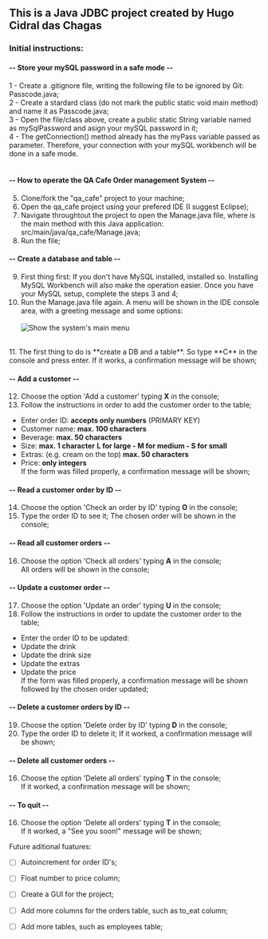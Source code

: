 ## This is a Java JDBC project created by Hugo Cidral das Chagas

### Initial instructions:

#### -- Store your mySQL password in a safe mode -- <br>
1 - Create a .gitignore file, writing the following file to be ignored by Git: Passcode.java; <br>
2 - Create a stardard class (do not mark the public static void main method) and name it as Passcode.java;  <br>
3 - Open the file/class above, create a public static String variable named as mySqlPassword and asign your mySQL password in it; <br>
4 - The getConnection() method already has the myPass variable passed as parameter. Therefore, your connection with your mySQL workbench will be done in a safe mode. <br><br>

#### -- How to operate the QA Cafe Order management System -- <br>
5. Clone/fork the "qa_cafe" project to your machine;<br>
6. Open the qa_cafe project using your prefered IDE (I suggest Eclipse);<br>
7. Navigate throughtout the project to open the Manage.java file, where is the main method with this Java application: src/main/java/qa_cafe/Manage.java;<br>
8. Run the file;<br>

#### -- Create a database and table --<br>
9. First thing first: If you don't have MySQL installed, installed so. Installing MySQL Workbench will also make the operation easier. Once you have your MySQL setup, complete the steps 3 and 4; <br>
10. Run the Manage.java file again. A menu will be shown in the IDE console area, with a greeting message and some options: <br><br>
![Show the system's main menu](https://i.ibb.co/1QjDKz0/Screenshot-2023-03-16-at-14-38-11.png)
<br>
11. The first thing to do is **create a DB and a table**. So type **C** in the console and press enter. If it works, a confirmation message will be shown; <br>

#### -- Add a customer --<br>
12. Choose the option 'Add a customer' typing **X** in the console; <br>
13. Follow the instructions in order to add the customer order to the table; <br>
* Enter order ID:   __accepts only numbers__  (PRIMARY KEY) <br>
* Customer name:   __max. 100 characters__  <br>
* Beverage:   __max. 50 characters__  <br>
* Size:   __max. 1 character__ **L for large - M for medium - S for small**  <br>
* Extras: (e.g. cream on the top)  __max. 50 characters__  <br>
* Price: __only integers__  <br>
If the form was filled properly, a confirmation message will be shown; <br>

#### -- Read a customer order by ID --<br>
14. Choose the option 'Check an order by ID' typing **O** in the console; <br>
15. Type the order ID to see it;
The chosen order will be shown in the console;

#### -- Read all customer orders --<br>
16. Choose the option 'Check all orders' typing **A** in the console; <br>
All orders will be shown in the console;

#### -- Update a customer order --<br>
17. Choose the option 'Update an order' typing **U** in the console; <br>
18. Follow the instructions in order to update the customer order to the table; <br>
* Enter the order ID to be updated: <br>
* Update the drink  <br>
* Update the drink size  <br>
* Update the extras  <br>
* Update the price  <br>
If the form was filled properly, a confirmation message will be shown followed by the chosen order updated; <br>

#### -- Delete a customer orders by ID --<br>
19. Choose the option 'Delete order by ID' typing **D** in the console; <br>
20. Type the order ID to delete it;
If it worked, a confirmation message will be shown; <br>

#### -- Delete all customer orders --<br>
16. Choose the option 'Delete all orders' typing **T** in the console; <br>
If it worked, a confirmation message will be shown; <br>

#### -- To quit --<br>
16. Choose the option 'Delete all orders' typing **T** in the console; <br>
If it worked, a "See you soon!" message will be shown; <br>


Future aditional fuatures:
- [ ] Autoincrement for order ID's;
- [ ] Float number to price column;
- [ ] Create a GUI for the project;
- [ ] Add more columns for the orders table, such as to_eat column;
- [ ] Add more tables, such as employees table;



